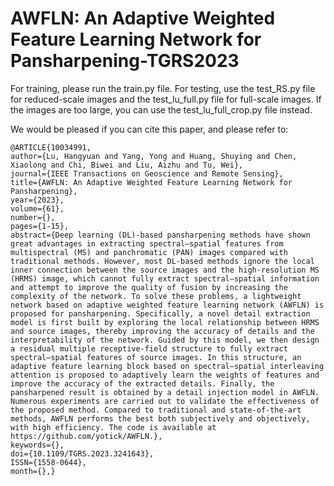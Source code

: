 # AWFLN: An Adaptive Weighted Feature Learning Network for Pansharpening-TGRS2023

For training, please run the train.py file. For testing, use the test_RS.py file for reduced-scale images and the test_lu_full.py file for full-scale images. If the images are too large, you can use the test_lu_full_crop.py file instead.

We would be pleased if you can cite this paper, and please refer to:

    @ARTICLE{10034991,
    author={Lu, Hangyuan and Yang, Yong and Huang, Shuying and Chen, Xiaolong and Chi, Biwei and Liu, Aizhu and Tu, Wei},
    journal={IEEE Transactions on Geoscience and Remote Sensing}, 
    title={AWFLN: An Adaptive Weighted Feature Learning Network for Pansharpening}, 
    year={2023},
    volume={61},
    number={},
    pages={1-15},
    abstract={Deep learning (DL)-based pansharpening methods have shown great advantages in extracting spectral–spatial features from multispectral (MS) and panchromatic (PAN) images compared with traditional methods. However, most DL-based methods ignore the local inner connection between the source images and the high-resolution MS (HRMS) image, which cannot fully extract spectral–spatial information and attempt to improve the quality of fusion by increasing the complexity of the network. To solve these problems, a lightweight network based on adaptive weighted feature learning network (AWFLN) is proposed for pansharpening. Specifically, a novel detail extraction model is first built by exploring the local relationship between HRMS and source images, thereby improving the accuracy of details and the interpretability of the network. Guided by this model, we then design a residual multiple receptive-field structure to fully extract spectral–spatial features of source images. In this structure, an adaptive feature learning block based on spectral–spatial interleaving attention is proposed to adaptively learn the weights of features and improve the accuracy of the extracted details. Finally, the pansharpened result is obtained by a detail injection model in AWFLN. Numerous experiments are carried out to validate the effectiveness of the proposed method. Compared to traditional and state-of-the-art methods, AWFLN performs the best both subjectively and objectively, with high efficiency. The code is available at https://github.com/yotick/AWFLN.},
    keywords={},
    doi={10.1109/TGRS.2023.3241643},
    ISSN={1558-0644},
    month={},}

